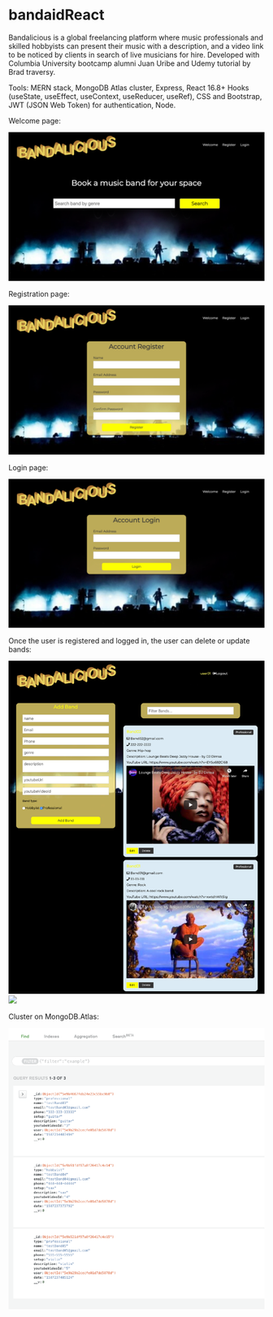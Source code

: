 # bandaidReact

Bandalicious is a global freelancing platform where music professionals and skilled hobbyists can present their music with a description, and a video link to be noticed by clients in search of live musicians for hire. Developed with Columbia University bootcamp alumni Juan Uribe and Udemy tutorial by Brad traversy.

Tools: MERN stack, MongoDB Atlas cluster, Express, React 16.8+ Hooks (useState, useEffect, useContext, useReducer, useRef), CSS and Bootstrap, JWT (JSON Web Token) for authentication, Node.

Welcome page:

![](assets/welcome.png)

Registration page:

![](assets/register.png)

Login page:

![](assets/login.png)

Once the user is registered and logged in, the user can delete or update bands:

![](assets/filtering.png)
![](assets/)

Cluster on MongoDB.Atlas:

![](assets/Mongo.png)

